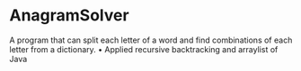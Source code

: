 # AnagramSolver
A program that can split each letter of a word and find combinations of each letter from a dictionary.
•	Applied recursive backtracking and arraylist of Java
